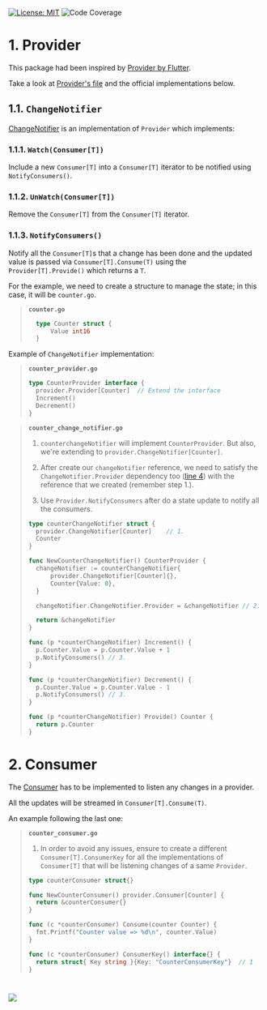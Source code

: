 [![License: MIT](https://img.shields.io/badge/License-MIT-yellow.svg)](https://opensource.org/licenses/MIT)
![Code Coverage](https://img.shields.io/badge/Code%20Coverage-100%25-success?style=flat)

# 1. Provider

This package had been inspired by [Provider by Flutter](https://pub.dev/packages/provider).

Take a look at [Provider's file](/provider/provider.go) and the official implementations below.

## 1.1. `ChangeNotifier`

[ChangeNotifier](/provider/change_notifier.go) is an implementation of `Provider` which implements:

### 1.1.1. `Watch(Consumer[T])`

Include a new `Consumer[T]` into a `Consumer[T]` iterator to be notified using `NotifyConsumers()`.

###  1.1.2. `UnWatch(Consumer[T])`

Remove the `Consumer[T]` from the `Consumer[T]` iterator.

###  1.1.3. `NotifyConsumers()`

Notify all the `Consumer[T]`s that a change has been done and the updated value is passed via `Consumer[T].Consume(T)` using the `Provider[T].Provide()` which returns a `T`.

For the example, we need to create a structure to manage the state; in this case, it will be `counter.go`.

> **`counter.go`**
> ```go
>   type Counter struct {
>       Value int16
>   }
>```

Example of `ChangeNotifier` implementation:

> **`counter_provider.go`**
>```go
> type CounterProvider interface {
> 	provider.Provider[Counter]  // Extend the interface
> 	Increment()
> 	Decrement()
> }
>```
>

> **`counter_change_notifier.go`**
>
> 1. `counterchangeNotifier` will implement `CounterProvider`. But also, we're
> extending to `provider.ChangeNotifier[Counter]`.
>
> 2. After create our `changeNotifier` reference, we need to satisfy the `ChangeNotifier.Provider` dependency too ([line 4](/provider/change_notifier.go)) with the reference that we created (remember step 1.).
>
> 3. Use `Provider.NotifyConsumers` after do a state update to notify all the consumers.
>  
> ```go
> type counterChangeNotifier struct {
> 	provider.ChangeNotifier[Counter]    // 1.
> 	Counter
> }
>
> func NewCounterChangeNotifier() CounterProvider {
> 	changeNotifier := counterChangeNotifier{
> 		provider.ChangeNotifier[Counter]{},
> 		Counter{Value: 0},
> 	}
> 
> 	changeNotifier.ChangeNotifier.Provider = &changeNotifier // 2.
> 
> 	return &changeNotifier
> }
> 
> func (p *counterChangeNotifier) Increment() {
> 	p.Counter.Value = p.Counter.Value + 1
> 	p.NotifyConsumers() // 3.
> }
> 
> func (p *counterChangeNotifier) Decrement() {
> 	p.Counter.Value = p.Counter.Value - 1
> 	p.NotifyConsumers() // 3.
> }
> 
> func (p *counterChangeNotifier) Provide() Counter {
> 	return p.Counter
> } 
> ```

# 2. Consumer

The [Consumer](/consumer/consumer.go) has to be implemented to listen any changes in a provider.

All the updates will be streamed in `Consumer[T].Consume(T)`.

An example following the last one:

> **`counter_consumer.go`**
>
> 1. In order to avoid any issues, ensure to create a different `Consumer[T].ConsumerKey` for all the implementations of `Consumer[T]` that will be listening changes of a same `Provider`.
> 
> ```go
> type counterConsumer struct{}
> 
> func NewCounterConsumer() provider.Consumer[Counter] {
> 	return &counterConsumer{}
> }
> 
> func (c *counterConsumer) Consume(counter Counter) {
> 	fmt.Printf("Counter value => %d\n", counter.Value)
> }
> 
> func (c *counterConsumer) ConsumerKey() interface{} {
> 	return struct{ Key string }{Key: "CounterConsumerKey"}  // 1
> }
> ```  

#

<a href="https://www.buymeacoffee.com/ephelsa"><img src="https://img.buymeacoffee.com/button-api/?text=Buy me a coffee&emoji=&slug=ephelsa&button_colour=3694ff&font_colour=ffffff&font_family=Lato&outline_colour=ffffff&coffee_colour=FFDD00" /></a>
